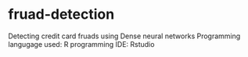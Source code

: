 # fruad-detection
Detecting credit card fruads using Dense neural networks
Programming langugage used: R programming
IDE: Rstudio
